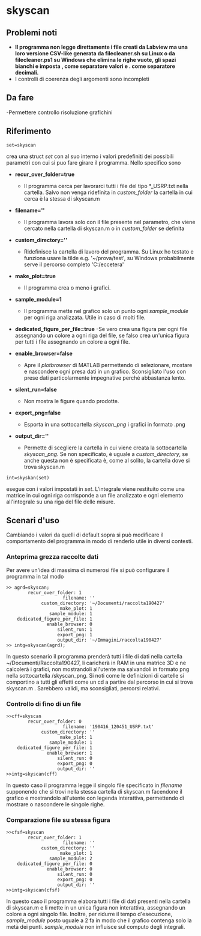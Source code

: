 # skyscan

## Problemi noti

- **Il programma non legge direttamente i file creati da Labview ma una loro versione CSV-like generata da filecleaner.sh su Linux o da filecleaner.ps1 su Windows che elimina le righe vuote, gli spazi bianchi e imposta , come separatore valori e . come separatore decimali.**
- I controlli di coerenza degli argomenti sono incompleti

## Da fare
-Permettere controllo risoluzione grafichini

## Riferimento
```
set=skyscan
```
crea una struct *set* con al suo interno i valori predefiniti dei possibili parametri con cui si puo fare girare il programma. Nello specifico sono
- **recur_over_folder=true**
	- Il programma cerca per lavorarci tutti i file del tipo *_USRP.txt nella cartella. Salvo non venga ridefinita in *custom_folder* la cartella in cui cerca è la stessa di skyscan.m
- **filename=''**
	- Il programma lavora solo con il file presente nel parametro, che viene cercato nella cartella di skyscan.m o in *custom_folder* se definita
- **custom_directory=''**
	- Ridefinisce la cartella di lavoro del programma. Su Linux ho testato e funziona usare la tilde e.g. '~/prova/test', su Windows probabilmente serve il percorso completo 'C:/eccetera'
	
- **make_plot=true**
	- Il programma crea o meno i grafici.
- **sample_module=1**
	- Il programma mette nel grafico solo un punto ogni *sample_module* per ogni riga analizzata. Utile in caso di molti file.
- **dedicated_figure_per_file=true**
	-Se vero crea una figura per ogni file assegnando un colore a ogni riga del file, se falso crea un'unica figura per tutti i file assegnando un colore a ogni file.
- **enable_browser=false**
	- Apre il *plotbrowser* di MATLAB permettendo di selezionare, mostare e nascondere ogni presa dati in un grafico. Sconsigliato l'uso con prese dati particolarmente impegnative perché abbastanza lento.
- **silent_run=false**
	- Non mostra le figure quando prodotte.
- **export_png=false**
	- Esporta in una sottocartella *skyscan_png* i grafici in formato .png 
- **output_dir=''**
	- Permette di scegliere la cartella in cui viene creata la sottocartella *skyscan_png*. Se non specificato, è uguale a *custom_directory*, se anche questa non è specificata è, come al solito, la cartella dove si trova skyscan.m

```
int=skyskan(set)
```
esegue con i valori impostati in *set*. L'integrale viene restituito come una matrice in cui ogni riga corrisponde a un file analizzato e ogni elemento all'integrale su una riga del file delle misure.

## Scenari d'uso
Cambiando i valori da quelli di default sopra si può modificare il comportamento del programma in modo di renderlo utile in diversi contesti.
### Anteprima grezza raccolte dati
Per avere un'idea di massima di numerosi file si può configurare il programma in tal modo

```
>> agrd=skyscan;
	    recur_over_folder: 1
                     filename: ''
             custom_directory: '~/Documenti/raccolta190427'
                    make_plot: 1
                sample_module: 1
    dedicated_figure_per_file: 1
               enable_browser: 0
                   silent_run: 1
                   export_png: 1
                   output_dir: '~/Immagini/raccolta190427'
>> intg=skyscan(agrd);

```
In questo scenario il programma prenderà tutti i file di dati nella cartella ~/Documenti/Raccolta190427, li caricherà in RAM in una matrice 3D e ne calcolerà i grafici, non mostrandoli all'utente ma salvandoli in formato png nella sottocartella /skyscan_png.
Si noti come le definizioni di cartelle si comportino a tutti gli effetti come un cd a partire dal percorso in cui si trova skyscan.m . Sarebbero validi, ma sconsigliati, percorsi relativi.

### Controllo di fino di un file

```
>>cff=skyscan
	    recur_over_folder: 0
                     filename: '190416_120451_USRP.txt'
             custom_directory: ''
                    make_plot: 1
                sample_module: 1
    dedicated_figure_per_file: 1
               enable_browser: 1
                   silent_run: 0
                   export_png: 0
                   output_dir: ''
>>intg=skyscan(cff)
```
In questo caso il programma legge il singolo file specificato in *filename* supponendo che si trovi nella stessa cartella di skyscan.m facendone il grafico e mostrandolo all'utente con legenda interattiva, permettendo di mostrare o nascondere le singole righe.

### Comparazione file su stessa figura
```
>>cfsf=skyscan
	    recur_over_folder: 1
                     filename: ''
             custom_directory: ''
                    make_plot: 1
                sample_module: 2
    dedicated_figure_per_file: 0
               enable_browser: 0
                   silent_run: 0
                   export_png: 0
                   output_dir: ''
>>intg=skyscan(cfsf)
```
In questo caso il programma elabora tutti i file di dati presenti nella cartella di skyscan.m e li mette in un unica figura non interattiva, assegnando un colore a ogni singolo file. Inoltre, per ridurre il tempo d'esecuzione, *sample_module* posto uguale a 2 fa in modo che il grafico contenga solo la metà dei punti. *sample_module* non influisce sul computo degli integrali.
